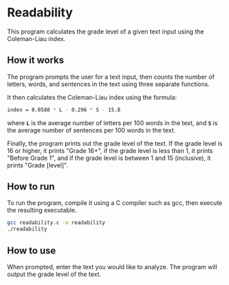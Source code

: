# Readability
This program calculates the grade level of a given text input using the Coleman-Liau index.

## How it works
The program prompts the user for a text input, then counts the number of letters, words, and sentences in the text using three separate functions.

It then calculates the Coleman-Liau index using the formula:
```sh
index = 0.0588 * L - 0.296 * S - 15.8
```
where **`L`** is the average number of letters per 100 words in the text, and **`S`** is the average number of sentences per 100 words in the text.

Finally, the program prints out the grade level of the text. If the grade level is 16 or higher, it prints "Grade 16+", if the grade level is less than 1, it prints "Before Grade 1", and if the grade level is between 1 and 15 (inclusive), it prints "Grade [level]".

## How to run
To run the program, compile it using a C compiler such as gcc, then execute the resulting executable.

```sh
gcc readability.c -o readability
./readability
```

## How to use
When prompted, enter the text you would like to analyze. The program will output the grade level of the text.